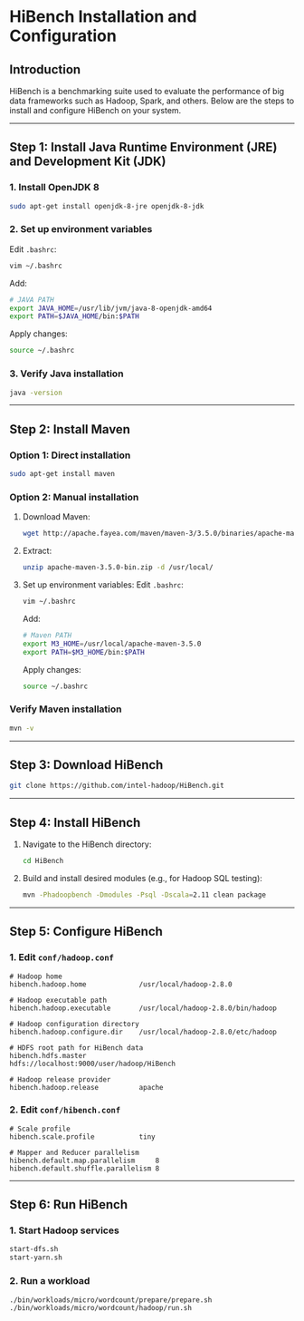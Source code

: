 # HiBench Installation and Configuration

## Introduction
HiBench is a benchmarking suite used to evaluate the performance of big data frameworks such as Hadoop, Spark, and others. Below are the steps to install and configure HiBench on your system.

---

## Step 1: Install Java Runtime Environment (JRE) and Development Kit (JDK)

### 1. Install OpenJDK 8
```bash
sudo apt-get install openjdk-8-jre openjdk-8-jdk
```

### 2. Set up environment variables
Edit `.bashrc`:
```bash
vim ~/.bashrc
```
Add:
```bash
# JAVA PATH
export JAVA_HOME=/usr/lib/jvm/java-8-openjdk-amd64
export PATH=$JAVA_HOME/bin:$PATH
```
Apply changes:
```bash
source ~/.bashrc
```

### 3. Verify Java installation
```bash
java -version
```

---

## Step 2: Install Maven

### Option 1: Direct installation
```bash
sudo apt-get install maven
```

### Option 2: Manual installation
1. Download Maven:
   ```bash
   wget http://apache.fayea.com/maven/maven-3/3.5.0/binaries/apache-maven-3.5.0-bin.zip
   ```
2. Extract:
   ```bash
   unzip apache-maven-3.5.0-bin.zip -d /usr/local/
   ```
3. Set up environment variables:
   Edit `.bashrc`:
   ```bash
   vim ~/.bashrc
   ```
   Add:
   ```bash
   # Maven PATH
   export M3_HOME=/usr/local/apache-maven-3.5.0
   export PATH=$M3_HOME/bin:$PATH
   ```
   Apply changes:
   ```bash
   source ~/.bashrc
   ```

### Verify Maven installation
```bash
mvn -v
```

---

## Step 3: Download HiBench
```bash
git clone https://github.com/intel-hadoop/HiBench.git
```

---

## Step 4: Install HiBench
1. Navigate to the HiBench directory:
   ```bash
   cd HiBench
   ```
2. Build and install desired modules (e.g., for Hadoop SQL testing):
   ```bash
   mvn -Phadoopbench -Dmodules -Psql -Dscala=2.11 clean package
   ```

---

## Step 5: Configure HiBench

### 1. Edit `conf/hadoop.conf`
```properties
# Hadoop home
hibench.hadoop.home             /usr/local/hadoop-2.8.0

# Hadoop executable path
hibench.hadoop.executable       /usr/local/hadoop-2.8.0/bin/hadoop

# Hadoop configuration directory
hibench.hadoop.configure.dir    /usr/local/hadoop-2.8.0/etc/hadoop

# HDFS root path for HiBench data
hibench.hdfs.master             hdfs://localhost:9000/user/hadoop/HiBench

# Hadoop release provider
hibench.hadoop.release          apache
```

### 2. Edit `conf/hibench.conf`
```properties
# Scale profile
hibench.scale.profile           tiny

# Mapper and Reducer parallelism
hibench.default.map.parallelism     8
hibench.default.shuffle.parallelism 8
```

---

## Step 6: Run HiBench

### 1. Start Hadoop services
```bash
start-dfs.sh
start-yarn.sh
```

### 2. Run a workload
```bash
./bin/workloads/micro/wordcount/prepare/prepare.sh
./bin/workloads/micro/wordcount/hadoop/run.sh
```
